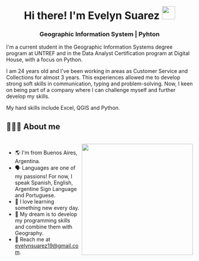 <h1 align="center"><b> Hi there! I'm Evelyn Suarez </b><img src="https://media.giphy.com/media/hvRJCLFzcasrR4ia7z/giphy.gif" width="35"></h1>

<h3 align="center"> Geographic Information System | Pyhton </h3>

I'm a current student in the Geographic Information Systems degree program at UNTREF and in the Data Analyst Certification program at Digital House, with a focus on Python.

I am 24 years old and 
I've been working in areas as Customer Service and Collections for almost 3 years. This experiences allowed me to develop strong soft skills in communication, typing and problem-solving. 
Now, I keen on being part of a company where I can challenge myself and further develop my skills.


My hard skills include Excel, QGIS and Python. 

## 👨🏻‍💻 About me
<br>
<img src="https://website-crimea.ru/wp-content/uploads/github/message.gif" width="300px" align="right">

- 🌎 I'm from Buenos Aires, Argentina.
- 🗣️ Languages are one of my passions! For now, I speak Spanish, English, Argentine Sign Language and Portuguese.
- 🧠 I love learning something new every day.
- 💭 My dream is to develop my programming skills and combine them with Geography.
- 📧 Reach me at evelynsuarez19@gmail.com.




